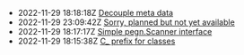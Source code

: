 * 2022-11-29 18:18:18Z [Decouple meta data](../5)
* 2022-11-29 23:09:42Z [Sorry, planned but not yet available](../0)
* 2022-11-29 18:17:17Z [Simple pegn.Scanner interface](../4)
* 2022-11-29 18:15:38Z [C_ prefix for classes](../3)
